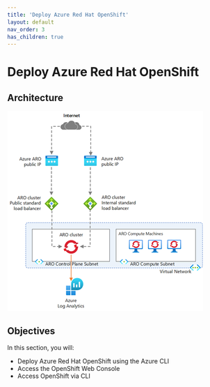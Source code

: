 ```yaml
---
title: 'Deploy Azure Red Hat OpenShift'
layout: default
nav_order: 3
has_children: true
---
```


# Deploy Azure Red Hat OpenShift

## Architecture

![architecture](../../images/aro-architecture.png)

## Objectives
In this section, you will:
- Deploy Azure Red Hat OpenShift using the Azure CLI
- Access the OpenShift Web Console
- Access OpenShift via CLI